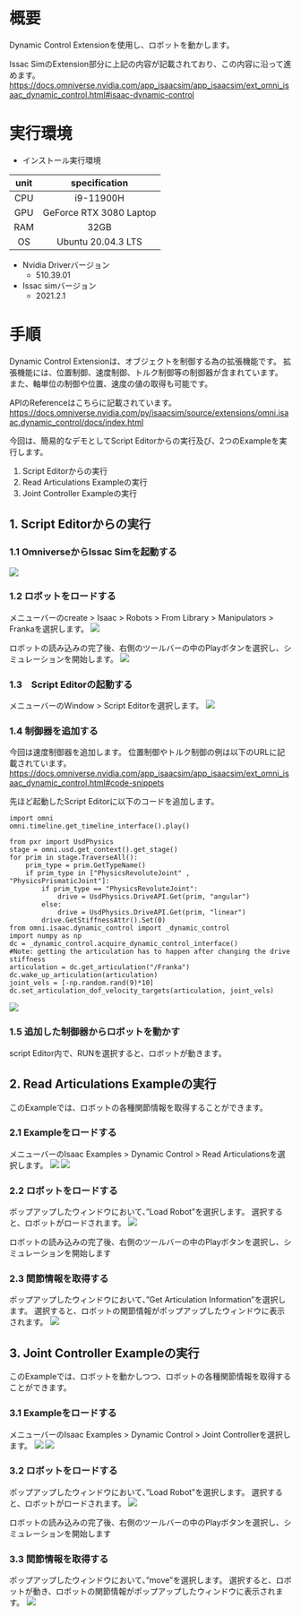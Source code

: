 # 概要
Dynamic Control Extensionを使用し、ロボットを動かします。

Issac SimのExtension部分に上記の内容が記載されており、この内容に沿って進めます。
https://docs.omniverse.nvidia.com/app_isaacsim/app_isaacsim/ext_omni_isaac_dynamic_control.html#isaac-dynamic-control

# 実行環境

- インストール実行環境

| unit       |       specification | 
|:-----------------:|:------------------:|
| CPU         | i9-11900H |  
| GPU         | GeForce RTX 3080 Laptop|  
| RAM         | 32GB | 
| OS         | Ubuntu 20.04.3 LTS  |

- Nvidia Driverバージョン
   - 510.39.01
- Issac simバージョン
   - 2021.2.1


# 手順
Dynamic Control Extensionは、オブジェクトを制御する為の拡張機能です。
拡張機能には、位置制御、速度制御、トルク制御等の制御器が含まれています。
また、軸単位の制御や位置、速度の値の取得も可能です。

APIのReferenceはこちらに記載されています。
https://docs.omniverse.nvidia.com/py/isaacsim/source/extensions/omni.isaac.dynamic_control/docs/index.html

今回は、簡易的なデモとしてScript Editorからの実行及び、2つのExampleを実行します。

1. Script Editorからの実行
2. Read Articulations Exampleの実行
3. Joint Controller Exampleの実行


## 1. Script Editorからの実行
### 1.1 OmniverseからIssac Simを起動する
![](https://storage.googleapis.com/zenn-user-upload/a1927915e055-20220213.png)

### 1.2 ロボットをロードする
メニューバーのcreate > Isaac > Robots > From Library > Manipulators > Frankaを選択します。
![](https://storage.googleapis.com/zenn-user-upload/9894fb8f0bae-20220507.png)

ロボットの読み込みの完了後、右側のツールバーの中のPlayボタンを選択し、シミュレーションを開始します。
![](https://storage.googleapis.com/zenn-user-upload/22a75b2ba601-20220507.png)

### 1.3　Script Editorの起動する
メニューバーのWindow > Script Editorを選択します。
![](https://storage.googleapis.com/zenn-user-upload/933af9468939-20220507.png)

### 1.4 制御器を追加する
今回は速度制御器を追加します。
位置制御やトルク制御の例は以下のURLに記載されています。
https://docs.omniverse.nvidia.com/app_isaacsim/app_isaacsim/ext_omni_isaac_dynamic_control.html#code-snippets


先ほど起動したScript Editorに以下のコードを追加します。

~~~ script editor:Python3
import omni
omni.timeline.get_timeline_interface().play()

from pxr import UsdPhysics
stage = omni.usd.get_context().get_stage()
for prim in stage.TraverseAll():
    prim_type = prim.GetTypeName()
    if prim_type in ["PhysicsRevoluteJoint" , "PhysicsPrismaticJoint"]:
        if prim_type == "PhysicsRevoluteJoint":
            drive = UsdPhysics.DriveAPI.Get(prim, "angular")
        else:
            drive = UsdPhysics.DriveAPI.Get(prim, "linear")
        drive.GetStiffnessAttr().Set(0)
from omni.isaac.dynamic_control import _dynamic_control
import numpy as np
dc = _dynamic_control.acquire_dynamic_control_interface()
#Note: getting the articulation has to happen after changing the drive stiffness
articulation = dc.get_articulation("/Franka")
dc.wake_up_articulation(articulation)
joint_vels = [-np.random.rand(9)*10]
dc.set_articulation_dof_velocity_targets(articulation, joint_vels)
~~~

![](https://storage.googleapis.com/zenn-user-upload/16bd0cc5ccdd-20220507.png)

### 1.5 追加した制御器からロボットを動かす
script Editor内で、RUNを選択すると、ロボットが動きます。

## 2. Read Articulations Exampleの実行
このExampleでは、ロボットの各種関節情報を取得することができます。

### 2.1 Exampleをロードする
メニューバーのIsaac Examples > Dynamic Control > Read Articulationsを選択します。
![](https://storage.googleapis.com/zenn-user-upload/0b3ee40c73f4-20220507.png)
![](https://storage.googleapis.com/zenn-user-upload/ba63100146eb-20220507.png)

### 2.2 ロボットをロードする
ポップアップしたウィンドウにおいて、”Load Robot”を選択します。
選択すると、ロボットがロードされます。
![](https://storage.googleapis.com/zenn-user-upload/0da6f5caee11-20220507.png)

ロボットの読み込みの完了後、右側のツールバーの中のPlayボタンを選択し、シミュレーションを開始します

### 2.3 関節情報を取得する
ポップアップしたウィンドウにおいて、”Get Articulation Information”を選択します。
選択すると、ロボットの関節情報がポップアップしたウィンドウに表示されます。
![](https://storage.googleapis.com/zenn-user-upload/1eb2cbea1de1-20220507.png)

## 3. Joint Controller Exampleの実行
このExampleでは、ロボットを動かしつつ、ロボットの各種関節情報を取得することができます。

### 3.1 Exampleをロードする
メニューバーのIsaac Examples > Dynamic Control > Joint Controllerを選択します。
![](https://storage.googleapis.com/zenn-user-upload/54e486b3e932-20220507.png)
![](https://storage.googleapis.com/zenn-user-upload/40492944a8f8-20220507.png)

### 3.2 ロボットをロードする
ポップアップしたウィンドウにおいて、”Load Robot”を選択します。
選択すると、ロボットがロードされます。
![](https://storage.googleapis.com/zenn-user-upload/5894318a7250-20220507.png)

ロボットの読み込みの完了後、右側のツールバーの中のPlayボタンを選択し、シミュレーションを開始します

### 3.3 関節情報を取得する
ポップアップしたウィンドウにおいて、”move”を選択します。
選択すると、ロボットが動き、ロボットの関節情報がポップアップしたウィンドウに表示されます。
![](https://storage.googleapis.com/zenn-user-upload/e5b8b5ac76f0-20220507.png)











